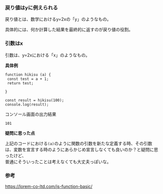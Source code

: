 ### 戻り値はyに例えられる

戻り値とは、数学におけるy=2xの「y」のようなもの。

具体的には、何か計算した結果を最終的に返すのが戻り値の役割。

### 引数はx

引数は、y=2xにおける「x」のようなもの。

**具体例**
```
function hikisu (a) {
 const test = a + 1;
 return test;

}

const result = hikisu(100);
console.log(result);
```


コンソール画面の出力結果
```
101
```

**疑問に思った点**

上記のコードにおける`(a)`のように関数の引数を新たな定義する時、その引数は、変数を宣言する時のようにあらかじめ宣言しなくても良いのか？と疑問に思ったけど、  
普通にそういったことは考えなくても大丈夫っぽいな。


### 参考
https://lorem-co-ltd.com/js-function-basic/

